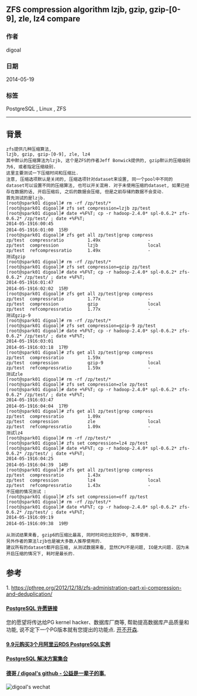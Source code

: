 ## ZFS compression algorithm lzjb, gzip, gzip-[0-9], zle, lz4 compare  
                                                                                                                                                           
### 作者                                                                                                                                                       
digoal                                                                                                                                                         
                                                                                                                                                     
### 日期                                                                                                                                                                        
2014-05-19                                                                                                                                               
                                                                                                                                                      
### 标签                                                                                                                                                     
PostgreSQL , Linux , ZFS                                                                                                                                                   
                                                                                                                                                                                       
----                                                                                                                                                               
                                                                                                                                                                                                   
## 背景        
```  
zfs提供几种压缩算法,   
lzjb, gzip, gzip-[0-9], zle, lz4  
其中默认的压缩算法为lzjb, 这个是ZFS的作者Jeff Bonwick提供的, gzip默认的压缩级别为6, 或者指定压缩级别.  
这里主要测试一下压缩时间和压缩比.  
注意, 压缩选项默认是关闭的, 压缩选项针对dataset来设置, 同一个pool中不同的dataset可以设置不同的压缩算法, 也可以开关混用. 对于未使用压缩的dataset, 如果已经存在数据的话, 开启压缩后, 之后的数据会压缩, 但是之前存储的数据不会变动.   
首先测试的是lzjb.  
[root@spark01 digoal]# rm -rf /zp/test/*  
[root@spark01 digoal]# zfs set compression=lzjb zp/test  
[root@spark01 digoal]# date +%F%T; cp -r hadoop-2.4.0* spl-0.6.2* zfs-0.6.2* /zp/test/ ; date +%F%T;  
2014-05-1916:00:45  
2014-05-1916:01:00  15秒  
[root@spark01 digoal]# zfs get all zp/test|grep compress  
zp/test  compressratio         1.49x                  -  
zp/test  compression           lzjb                   local  
zp/test  refcompressratio      1.49x                  -  
测试gzip  
[root@spark01 digoal]# rm -rf /zp/test/*  
[root@spark01 digoal]# zfs set compression=gzip zp/test  
[root@spark01 digoal]# date +%F%T; cp -r hadoop-2.4.0* spl-0.6.2* zfs-0.6.2* /zp/test/ ; date +%F%T;  
2014-05-1916:01:47  
2014-05-1916:02:02  15秒  
[root@spark01 digoal]# zfs get all zp/test|grep compress  
zp/test  compressratio         1.77x                  -  
zp/test  compression           gzip                   local  
zp/test  refcompressratio      1.77x                  -  
测试gzip-9  
[root@spark01 digoal]# rm -rf /zp/test/*  
[root@spark01 digoal]# zfs set compression=gzip-9 zp/test  
[root@spark01 digoal]# date +%F%T; cp -r hadoop-2.4.0* spl-0.6.2* zfs-0.6.2* /zp/test/ ; date +%F%T;  
2014-05-1916:03:01  
2014-05-1916:03:18  17秒  
[root@spark01 digoal]# zfs get all zp/test|grep compress  
zp/test  compressratio         1.59x                  -  
zp/test  compression           gzip-9                 local  
zp/test  refcompressratio      1.59x                  -  
测试zle  
[root@spark01 digoal]# rm -rf /zp/test/*  
[root@spark01 digoal]# zfs set compression=zle zp/test  
[root@spark01 digoal]# date +%F%T; cp -r hadoop-2.4.0* spl-0.6.2* zfs-0.6.2* /zp/test/ ; date +%F%T;  
2014-05-1916:03:47  
2014-05-1916:04:04  17秒  
[root@spark01 digoal]# zfs get all zp/test|grep compress  
zp/test  compressratio         1.09x                  -  
zp/test  compression           zle                    local  
zp/test  refcompressratio      1.09x                  -  
测试lz4  
[root@spark01 digoal]# rm -rf /zp/test/*  
[root@spark01 digoal]# zfs set compression=lz4 zp/test  
[root@spark01 digoal]# date +%F%T; cp -r hadoop-2.4.0* spl-0.6.2* zfs-0.6.2* /zp/test/ ; date +%F%T;  
2014-05-1916:04:25  
2014-05-1916:04:39  14秒  
[root@spark01 digoal]# zfs get all zp/test|grep compress  
zp/test  compressratio         1.43x                  -  
zp/test  compression           lz4                    local  
zp/test  refcompressratio      1.43x                  -  
不压缩的情况测试 :   
[root@spark01 digoal]# zfs set compression=off zp/test  
[root@spark01 digoal]# rm -rf /zp/test/*  
[root@spark01 digoal]# date +%F%T; cp -r hadoop-2.4.0* spl-0.6.2* zfs-0.6.2* /zp/test/ ; date +%F%T;  
2014-05-1916:09:19  
2014-05-1916:09:38  19秒  
  
从测试结果来看, gzip6的压缩比最高, 同时时间也比较折中, 推荐使用.  
另外作者的算法lzjb也是被大多数人推荐使用的.  
建议所有的dataset都开启压缩, 从测试数据来看, 显然CPU不是问题, IO是大问题. 因为未开启压缩的情况下, 耗时是最长的.  
```  
  
## 参考  
1\. https://pthree.org/2012/12/18/zfs-administration-part-xi-compression-and-deduplication/  
    
  
  
  
  
  
  
  
  
  
  
  
  
  
  
  
  
  
  
  
  
  
  
  
  
  
  
  
  
  
  
  
  
  
  
  
  
  
  
  
  
  
  
  
  
  
  
  
  
  
  
  
  
  
  
  
  
  
  
  
  
  
  
  
#### [PostgreSQL 许愿链接](https://github.com/digoal/blog/issues/76 "269ac3d1c492e938c0191101c7238216")
您的愿望将传达给PG kernel hacker、数据库厂商等, 帮助提高数据库产品质量和功能, 说不定下一个PG版本就有您提出的功能点. [开不开森](https://github.com/digoal/blog/issues/76 "269ac3d1c492e938c0191101c7238216").  
  
  
#### [9.9元购买3个月阿里云RDS PostgreSQL实例](https://www.aliyun.com/database/postgresqlactivity "57258f76c37864c6e6d23383d05714ea")
  
  
#### [PostgreSQL 解决方案集合](https://yq.aliyun.com/topic/118 "40cff096e9ed7122c512b35d8561d9c8")
  
  
#### [德哥 / digoal's github - 公益是一辈子的事.](https://github.com/digoal/blog/blob/master/README.md "22709685feb7cab07d30f30387f0a9ae")
  
  
![digoal's wechat](../pic/digoal_weixin.jpg "f7ad92eeba24523fd47a6e1a0e691b59")
  
